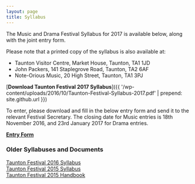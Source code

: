 ```yaml
---
layout: page
title: Syllabus
---
```


The Music and Drama Festival Syllabus for 2017 is available below, along with the joint entry form.

Please note that a printed copy of the syllabus is also available at:

- Taunton Visitor Centre, Market House, Taunton, TA1 1JD
- John Packers, 141 Staplegrove Road, Taunton, TA2 6AF
- Note-Orious Music, 20 High Street, Taunton, TA1 3PJ

[<strong>Download Taunton Festival 2017 Syllabus</strong>]({{ '/wp-content/uploads/2016/10/Taunton-Festival-Syllabus-2017.pdf' | prepend: site.github.url }})

To enter, please download and fill in the below entry form and send it to the relevant Festival Secretary. The closing date for Music entries is 18th November 2016, and 23rd January 2017 for Drama entries.

<a href="{{ '/wp-content/uploads/2016/10/Taunton-Festival-Entry-Form.pdf' | prepend: site.github.url }}" ><strong>Entry Form</strong></a>

<h3>Older Syllabuses and Documents</h3>
<a href="{{ '/wp-content/uploads/2014/01/2016-Syllabus_final_with-cover.pdf' | prepend: site.github.url }}" >Taunton Festival 2016 Syllabus</a><br />
<a href="{{ '/wp-content/uploads/2014/09/TauntonFestival_2015_Syllabus.pdf' | prepend: site.github.url }}" >Taunton Festival 2015 Syllabus</a><br />
<a href="{{ '/wp-content/uploads/2014/01/Festival_Handbook_2015.pdf' | prepend: site.github.url }}"  >Taunton Festival 2015 Handbook</a>
